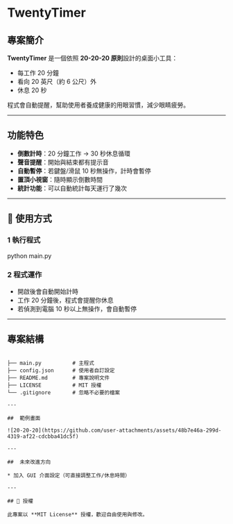 # TwentyTimer 

##  專案簡介
**TwentyTimer** 是一個依照 **20-20-20 原則**設計的桌面小工具：  
- 每工作 20 分鐘  
- 看向 20 英尺（約 6 公尺）外  
- 休息 20 秒  

程式會自動提醒，幫助使用者養成健康的用眼習慣，減少眼睛疲勞。  

---

##  功能特色
-  **倒數計時**：20 分鐘工作 → 30 秒休息循環  
-  **聲音提醒**：開始與結束都有提示音  
-  **自動暫停**：若鍵盤/滑鼠 10 秒無操作，計時會暫停  
-  **置頂小視窗**：隨時顯示倒數時間
-  **統計功能**：可以自動統計每天運行了幾次

---

## 🚀 使用方式


### 1 執行程式

python main.py


### 2 程式運作

* 開啟後會自動開始計時
* 工作 20 分鐘後，程式會提醒你休息
* 若偵測到電腦 10 秒以上無操作，會自動暫停

---


##  專案結構

```

├── main.py          # 主程式
├── config.json      # 使用者自訂設定
├── README.md        # 專案說明文件
├── LICENSE          # MIT 授權
└── .gitignore       # 忽略不必要的檔案

---

##  範例畫面

![20-20-20](https://github.com/user-attachments/assets/48b7e46a-299d-4319-af22-cdcbba41dc5f)

---

##  未來改進方向

* 加入 GUI 介面設定（可直接調整工作/休息時間）

---

## 📜 授權

此專案以 **MIT License** 授權，歡迎自由使用與修改。
